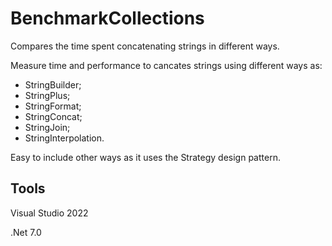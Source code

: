 # BenchmarkCollections

Compares the time spent concatenating strings in different ways.

Measure time and performance to cancates strings using different ways as:
 - StringBuilder;
 - StringPlus;
 - StringFormat;
 - StringConcat;
 - StringJoin;
 - StringInterpolation.

Easy to include other ways as it uses the Strategy design pattern.

## Tools
Visual Studio 2022

.Net 7.0
